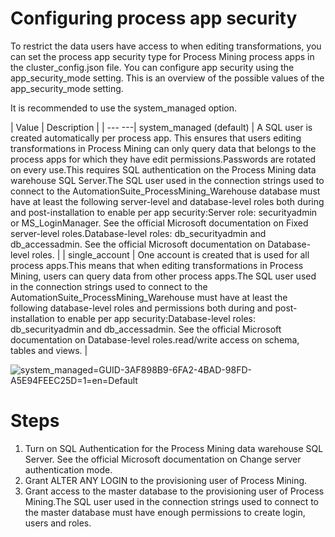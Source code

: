 ﻿# Configuring process app security 

To restrict the data users have access to when editing transformations, you can set the process app security type for Process Mining process apps in the cluster_config.json file. You can configure app security using the app_security_mode setting. This is an overview of the possible values of the app_security_mode setting.

It is recommended to use the system_managed option.


| Value | Description |
| --- ---| system_managed (default) | A SQL user is created automatically per process app. This ensures that users editing transformations in Process Mining can only query data that belongs to the process apps for which they have edit permissions.Passwords are rotated on every use.This requires SQL authentication on the Process Mining data warehouse SQL Server.The SQL user used in the connection strings used to connect to the AutomationSuite_ProcessMining_Warehouse database must have at least the following server-level and database-level roles both during and post-installation to enable per app security:Server role: securityadmin or MS_LoginManager. See the official Microsoft documentation on Fixed server-level roles.Database-level roles: db_securityadmin and db_accessadmin. See the official Microsoft documentation on Database-level roles. |
| single_account | One account is created that is used for all process apps.This means that when editing transformations in Process Mining, users can query data from other process apps.The SQL user used in the connection strings used to connect to the AutomationSuite_ProcessMining_Warehouse must have at least the following database-level roles and permissions both during and post-installation to enable per app security:Database-level roles: db_securityadmin and db_accessadmin. See the official Microsoft documentation on Database-level roles.read/write access on schema, tables and views. |

![system_managed=GUID-3AF898B9-6FA2-4BAD-98FD-A5E94FEEC25D=1=en=Default](/images/system_managed=GUID-3AF898B9-6FA2-4BAD-98FD-A5E94FEEC25D=1=en=Default.png)



# Steps

1. Turn on SQL Authentication for the Process Mining data warehouse SQL Server. See the official Microsoft documentation on Change server authentication mode.
2. Grant ALTER ANY LOGIN to the provisioning user of Process Mining.
3. Grant access to the master database to the provisioning user of Process Mining.The SQL user used in the connection strings used to connect to the master database must have enough permissions to create login, users and roles.
